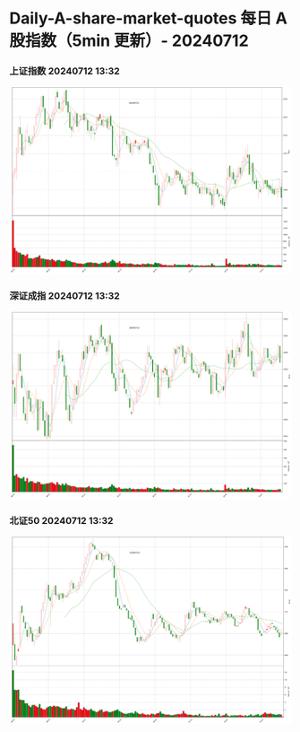 
# Daily-A-share-market-quotes 每日 A 股指数（5min 更新）- 20240712

### 上证指数 20240712 13:32
![](./fig/2024/7/20240712-sh000001.png)

### 深证成指 20240712 13:32
![](./fig/2024/7/20240712-sz399001.png)

### 北证50 20240712 13:32
![](./fig/2024/7/20240712-bj899050.png)
